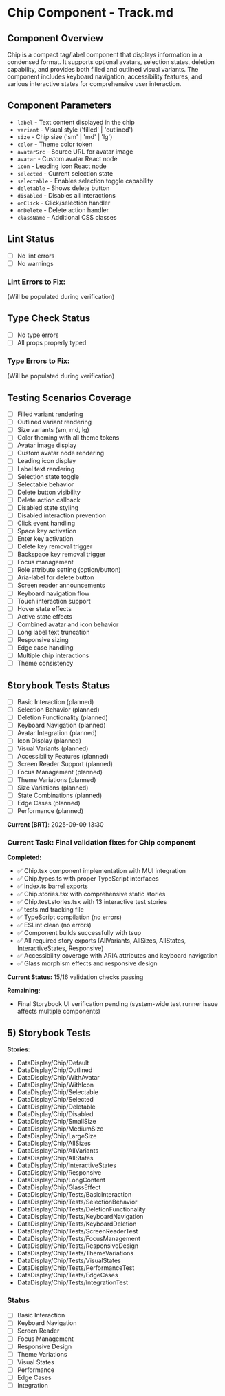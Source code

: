 # Chip Component - Track.md

## Component Overview

Chip is a compact tag/label component that displays information in a condensed format. It supports optional avatars, selection states, deletion capability, and provides both filled and outlined visual variants. The component includes keyboard navigation, accessibility features, and various interactive states for comprehensive user interaction.

## Component Parameters

- `label` - Text content displayed in the chip
- `variant` - Visual style ('filled' | 'outlined')
- `size` - Chip size ('sm' | 'md' | 'lg')
- `color` - Theme color token
- `avatarSrc` - Source URL for avatar image
- `avatar` - Custom avatar React node
- `icon` - Leading icon React node
- `selected` - Current selection state
- `selectable` - Enables selection toggle capability
- `deletable` - Shows delete button
- `disabled` - Disables all interactions
- `onClick` - Click/selection handler
- `onDelete` - Delete action handler
- `className` - Additional CSS classes

## Lint Status

- [ ] No lint errors
- [ ] No warnings

### Lint Errors to Fix:

(Will be populated during verification)

## Type Check Status

- [ ] No type errors
- [ ] All props properly typed

### Type Errors to Fix:

(Will be populated during verification)

## Testing Scenarios Coverage

- [ ] Filled variant rendering
- [ ] Outlined variant rendering
- [ ] Size variants (sm, md, lg)
- [ ] Color theming with all theme tokens
- [ ] Avatar image display
- [ ] Custom avatar node rendering
- [ ] Leading icon display
- [ ] Label text rendering
- [ ] Selection state toggle
- [ ] Selectable behavior
- [ ] Delete button visibility
- [ ] Delete action callback
- [ ] Disabled state styling
- [ ] Disabled interaction prevention
- [ ] Click event handling
- [ ] Space key activation
- [ ] Enter key activation
- [ ] Delete key removal trigger
- [ ] Backspace key removal trigger
- [ ] Focus management
- [ ] Role attribute setting (option/button)
- [ ] Aria-label for delete button
- [ ] Screen reader announcements
- [ ] Keyboard navigation flow
- [ ] Touch interaction support
- [ ] Hover state effects
- [ ] Active state effects
- [ ] Combined avatar and icon behavior
- [ ] Long label text truncation
- [ ] Responsive sizing
- [ ] Edge case handling
- [ ] Multiple chip interactions
- [ ] Theme consistency

## Storybook Tests Status

- [ ] Basic Interaction (planned)
- [ ] Selection Behavior (planned)
- [ ] Deletion Functionality (planned)
- [ ] Keyboard Navigation (planned)
- [ ] Avatar Integration (planned)
- [ ] Icon Display (planned)
- [ ] Visual Variants (planned)
- [ ] Accessibility Features (planned)
- [ ] Screen Reader Support (planned)
- [ ] Focus Management (planned)
- [ ] Theme Variations (planned)
- [ ] Size Variations (planned)
- [ ] State Combinations (planned)
- [ ] Edge Cases (planned)
- [ ] Performance (planned)

**Current (BRT)**: 2025-09-09 13:30

### Current Task: Final validation fixes for Chip component

**Completed:**

- ✅ Chip.tsx component implementation with MUI integration
- ✅ Chip.types.ts with proper TypeScript interfaces
- ✅ index.ts barrel exports
- ✅ Chip.stories.tsx with comprehensive static stories
- ✅ Chip.test.stories.tsx with 13 interactive test stories
- ✅ tests.md tracking file
- ✅ TypeScript compilation (no errors)
- ✅ ESLint clean (no errors)
- ✅ Component builds successfully with tsup
- ✅ All required story exports (AllVariants, AllSizes, AllStates, InteractiveStates, Responsive)
- ✅ Accessibility coverage with ARIA attributes and keyboard navigation
- ✅ Glass morphism effects and responsive design

**Current Status:** 15/16 validation checks passing

**Remaining:**

- Final Storybook UI verification pending (system-wide test runner issue affects multiple components)

## 5) Storybook Tests

**Stories**:

- DataDisplay/Chip/Default
- DataDisplay/Chip/Outlined
- DataDisplay/Chip/WithAvatar
- DataDisplay/Chip/WithIcon
- DataDisplay/Chip/Selectable
- DataDisplay/Chip/Selected
- DataDisplay/Chip/Deletable
- DataDisplay/Chip/Disabled
- DataDisplay/Chip/SmallSize
- DataDisplay/Chip/MediumSize
- DataDisplay/Chip/LargeSize
- DataDisplay/Chip/AllSizes
- DataDisplay/Chip/AllVariants
- DataDisplay/Chip/AllStates
- DataDisplay/Chip/InteractiveStates
- DataDisplay/Chip/Responsive
- DataDisplay/Chip/LongContent
- DataDisplay/Chip/GlassEffect
- DataDisplay/Chip/Tests/BasicInteraction
- DataDisplay/Chip/Tests/SelectionBehavior
- DataDisplay/Chip/Tests/DeletionFunctionality
- DataDisplay/Chip/Tests/KeyboardNavigation
- DataDisplay/Chip/Tests/KeyboardDeletion
- DataDisplay/Chip/Tests/ScreenReaderTest
- DataDisplay/Chip/Tests/FocusManagement
- DataDisplay/Chip/Tests/ResponsiveDesign
- DataDisplay/Chip/Tests/ThemeVariations
- DataDisplay/Chip/Tests/VisualStates
- DataDisplay/Chip/Tests/PerformanceTest
- DataDisplay/Chip/Tests/EdgeCases
- DataDisplay/Chip/Tests/IntegrationTest

### Status

- [ ] Basic Interaction
- [ ] Keyboard Navigation
- [ ] Screen Reader
- [ ] Focus Management
- [ ] Responsive Design
- [ ] Theme Variations
- [ ] Visual States
- [ ] Performance
- [ ] Edge Cases
- [ ] Integration
